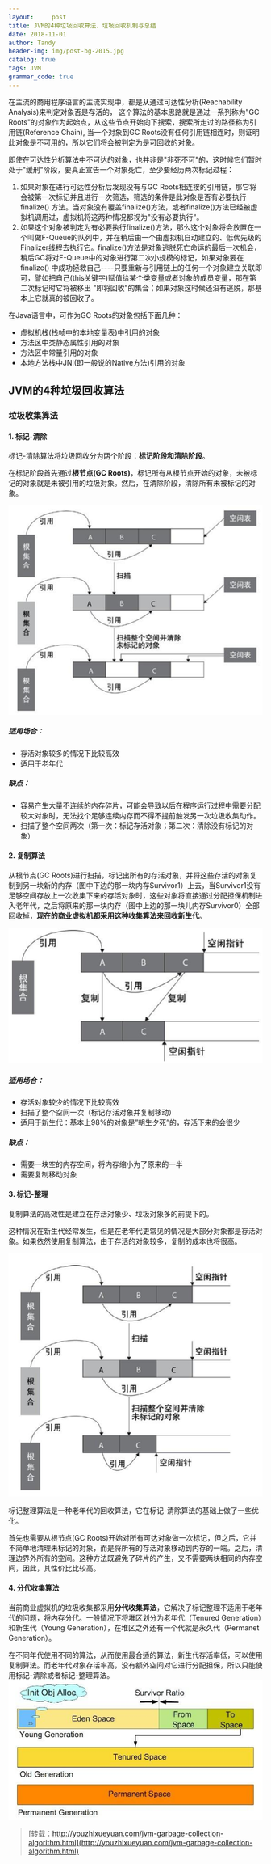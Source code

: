 ```yaml
---
layout:     post
title: JVM的4种垃圾回收算法、垃圾回收机制与总结
date: 2018-11-01
author: Tandy
header-img: img/post-bg-2015.jpg
catalog: true
tags: JVM
grammar_code: true
---
```


在主流的商用程序语言的主流实现中，都是从通过可达性分析(Reachability Analysis)来判定对象否是存活的，
这个算法的基本思路就是通过一系列称为"GC Roots"的对象作为起始点，从这些节点开始向下搜索，搜索所走过的路径称为引用链(Reference Chain),
当一个对象到GC Roots没有任何引用链相连时，则证明此对象是不可用的，所以它们将会被判定为是可回收的对象。

即使在可达性分析算法中不可达的对象，也并非是"非死不可"的，这时候它们暂时处于"缓刑"阶段，要真正宣告一个对象死亡，至少要经历两次标记过程：
 1. 如果对象在进行可达性分析后发现没有与GC Roots相连接的引用链，那它将会被第一次标记并且进行一次筛选，筛选的条件是此对象是否有必要执行finalize()
 方法。当对象没有覆盖finalize()方法，或者finalize()方法已经被虚拟机调用过，虚拟机将这两种情况都视为"没有必要执行"。
 2. 如果这个对象被判定为有必要执行finalize()方法，那么这个对象将会放置在一个叫做F-Queue的队列中，并在稍后由一个由虚拟机自动建立的、低优先级的Finalizer线程去执行它。finalize()方法是对象逃脱死亡命运的最后一次机会，稍后GC将对F-Queue中的对象进行第二次小规模的标记，如果对象要在finalize()
中成功拯救自己----只要重新与引用链上的任何一个对象建立关联即可，譬如把自己(this关键字)赋值给某个类变量或者对象的成员变量，那在第二次标记时它将被移出
"即将回收"的集合；如果对象这时候还没有逃脱，那基本上它就真的被回收了。

在Java语言中，可作为GC Roots的对象包括下面几种：
 - 虚拟机栈(栈帧中的本地变量表)中引用的对象
 - 方法区中类静态属性引用的对象
 - 方法区中常量引用的对象
 - 本地方法栈中JNI(即一般说的Native方法)引用的对象

## JVM的4种垃圾回收算法
### 垃圾收集算法
 #### 1. 标记-清除
 
标记-清除算法将垃圾回收分为两个阶段：**标记阶段和清除阶段**。

在标记阶段首先通过**根节点(GC Roots)**，标记所有从根节点开始的对象，未被标记的对象就是未被引用的垃圾对象。然后，在清除阶段，清除所有未被标记的对象。

![](https://raw.githubusercontent.com/tanzhouwen/tanzhouwen.github.io/master/images/jvm-gc-marker-clear.jpg)

##### 适用场合：

 - 存活对象较多的情况下比较高效
 - 适用于老年代
##### 缺点：

 - 容易产生大量不连续的内存碎片，可能会导致以后在程序运行过程中需要分配较大对象时，无法找个足够连续内存而不得不提前触发另一次垃圾收集动作。
 - 扫描了整个空间两次（第一次：标记存活对象；第二次：清除没有标记的对象）

#### 2. 复制算法

从根节点(GC Roots)进行扫描，标记出所有的存活对象，并将这些存活的对象复制到另一块新的内存（图中下边的那一块内存Survivor1）上去，当Survivor1没有足够空间存放上一次收集下来的存活对象时，这些对象将直接通过分配担保机制进入老年代，之后将原来的那一块内存（图中上边的那一块儿内存Survivor0）全部回收掉，**现在的商业虚拟机都采用这种收集算法来回收新生代**。

![](https://raw.githubusercontent.com/tanzhouwen/tanzhouwen.github.io/master/images/jvm-gc-copy.jpg)

##### 适用场合：

 - 存活对象较少的情况下比较高效
 - 扫描了整个空间一次（标记存活对象并复制移动）
 - 适用于新生代：基本上98%的对象是”朝生夕死”的，存活下来的会很少
##### 缺点：

 - 需要一块空的内存空间，将内存缩小为了原来的一半
 - 需要复制移动对象
 
#### 3. 标记-整理

复制算法的高效性是建立在存活对象少、垃圾对象多的前提下的。

这种情况在新生代经常发生，但是在老年代更常见的情况是大部分对象都是存活对象。如果依然使用复制算法，由于存活的对象较多，复制的成本也将很高。

![](https://raw.githubusercontent.com/tanzhouwen/tanzhouwen.github.io/master/images/jvm-gc-marker-sort.jpg)

标记整理算法是一种老年代的回收算法，它在标记-清除算法的基础上做了一些优化。

首先也需要从根节点(GC Roots)开始对所有可达对象做一次标记，但之后，它并不简单地清理未标记的对象，而是将所有的存活对象移动到内存的一端。之后，清理边界外所有的空间。这种方法既避免了碎片的产生，又不需要两块相同的内存空间，因此，其性价比比较高。

#### 4. 分代收集算法

当前商业虚拟机的垃圾收集都采用**分代收集算法**，它解决了标记整理不适用于老年代的问题，将内存分代。一般情况下将堆区划分为老年代（Tenured Generation）和新生代（Young Generation），在堆区之外还有一个代就是永久代（Permanet Generation）。

在不同年代使用不同的算法，从而使用最合适的算法，新生代存活率低，可以使用复制算法。而老年代对象存活率高，没有额外空间对它进行分配担保，所以只能使用标记-清除或者标记-整理算法。
![](https://raw.githubusercontent.com/tanzhouwen/tanzhouwen.github.io/master/images/jvm-gc-generational-collection.jpg)

> [转载：http://youzhixueyuan.com/jvm-garbage-collection-algorithm.html](http://youzhixueyuan.com/jvm-garbage-collection-algorithm.html)
